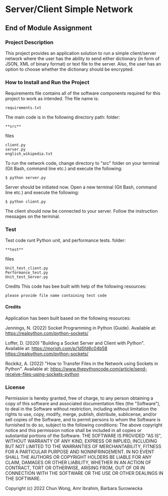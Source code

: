 
# Server/Client Simple Network
## End of Module Assignment

### Project Description

This project provides an application solution to run a simple client/server network where the user has the ability to send either dictionary (in form of JSON, XML of binary format) or text file to the server. Also, the user has an option to choose whether the dictionary should be encrypted.

### How to Install and Run the Project
Requirements file contains all of the software components required for this project to work as intended. 
The file name is:
```
requirements.txt
```
The main code is in the following directory path:
folder:
```
**src**
```
files
```
client.py
server.py
english_wikipedia.txt
```

To run the network code, change directory to "src" folder on your terminal (Git Bash, command line etc.)  and execute the following:
```
$ python server.py
```
Server should be initiated now. 
Open a new terminal (Git Bash, command line etc.) and execute the following:
```
$ python client.py
```
The client should now be connected to your server. Follow the instruction messages on the terminal. 



### Test
Test code runt Python unit, and performance tests.
folder:
```
**test**
```
files
```
Unit_test_client.py
Performance_test.py
Unit_test_Server.py
```


Credits
This code has bee built with help of the following resources:
```
please provide file name containing test code
```
#### Credits

Application has been built based on the following resources:

Jennings, N. (2022) Socket Programming in Python (Guide). Available at: https://realpython.com/python-sockets/

Loffer, D. (2020) "Building a Socket Server and Client with Python". Available at: https://morioh.com/p/1d5fd6c04b58
https://realpython.com/python-sockets/


Rockikz, A. (2022) "How to Transfer Files in the Network using Sockets in Python". Available at: https://www.thepythoncode.com/article/send-receive-files-using-sockets-python


### License
Permission is hereby granted, free of charge, to any person obtaining a copy of this software and associated documentation files (the "Software"), to deal in the Software without restriction, including without limitation the rights to use, copy, modify, merge, publish, distribute, sublicense, and/or sell copies of the Software, and to permit persons to whom the Software is furnished to do so, subject to the following conditions:
The above copyright notice and this permission notice shall be included in all copies or substantial portions of the Software.
THE SOFTWARE IS PROVIDED "AS IS", WITHOUT WARRANTY OF ANY KIND, EXPRESS OR IMPLIED, INCLUDING BUT NOT LIMITED TO THE WARRANTIES OF MERCHANTABILITY, FITNESS FOR A PARTICULAR PURPOSE AND NONINFRINGEMENT. IN NO EVENT SHALL THE AUTHORS OR COPYRIGHT HOLDERS BE LIABLE FOR ANY CLAIM, DAMAGES OR OTHER LIABILITY, WHETHER IN AN ACTION OF CONTRACT, TORT OR OTHERWISE, ARISING FROM, OUT OF OR IN CONNECTION WITH THE SOFTWARE OR THE USE OR OTHER DEALINGS IN THE SOFTWARE.

Copyright (c) 2022 Chun Wong, Amr Ibrahim, Barbara Surowiecka


